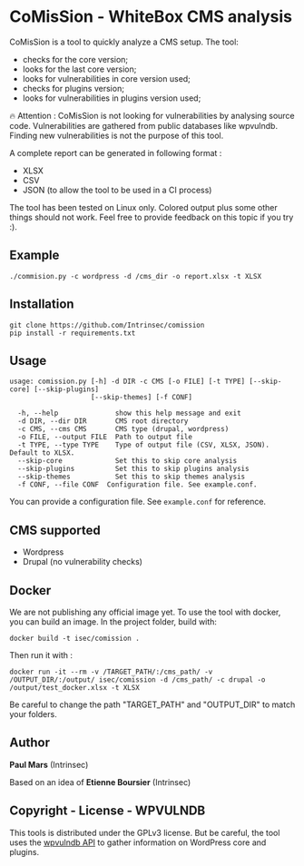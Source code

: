 # CoMisSion - WhiteBox CMS analysis

CoMisSion is a tool to quickly analyze a CMS setup. The tool:
- checks for the core version;
- looks for the last core version;
- looks for vulnerabilities in core version used;
- checks for plugins version;
- looks for vulnerabilities in plugins version used;

:fire: Attention : CoMisSion is not looking for vulnerabilities by analysing source code. Vulnerabilities are gathered from public databases like wpvulndb. Finding new vulnerabilities is not the purpose of this tool.


A complete report can be generated in following format :
- XLSX
- CSV
- JSON (to allow the tool to be used in a CI process)

The tool has been tested on Linux only. Colored output plus some other things should not work. Feel free to provide feedback on this topic if you try :).


## Example

```
./commision.py -c wordpress -d /cms_dir -o report.xlsx -t XLSX
```

## Installation

```
git clone https://github.com/Intrinsec/comission
pip install -r requirements.txt
```

## Usage

```
usage: comission.py [-h] -d DIR -c CMS [-o FILE] [-t TYPE] [--skip-core] [--skip-plugins] 
                    [--skip-themes] [-f CONF]

  -h, --help              show this help message and exit
  -d DIR, --dir DIR       CMS root directory
  -c CMS, --cms CMS       CMS type (drupal, wordpress)
  -o FILE, --output FILE  Path to output file
  -t TYPE, --type TYPE    Type of output file (CSV, XLSX, JSON). Default to XLSX.
  --skip-core             Set this to skip core analysis
  --skip-plugins          Set this to skip plugins analysis
  --skip-themes           Set this to skip themes analysis
  -f CONF, --file CONF  Configuration file. See example.conf.
```

You can provide a configuration file. See `example.conf` for reference.

## CMS supported

* Wordpress
* Drupal (no vulnerability checks)


## Docker

We are not publishing any official image yet.
To use the tool with docker, you can build an image. In the project folder, build with:

```
docker build -t isec/comission .
```

Then run it with :

```
docker run -it --rm -v /TARGET_PATH/:/cms_path/ -v /OUTPUT_DIR/:/output/ isec/comission -d /cms_path/ -c drupal -o /output/test_docker.xlsx -t XLSX
```
Be careful to change the path "TARGET_PATH" and "OUTPUT_DIR" to match your folders.

## Author

**Paul Mars** (Intrinsec)

Based on an idea of **Etienne Boursier** (Intrinsec)


## Copyright - License - WPVULNDB

This tools is distributed under the GPLv3 license. But be careful, the tool uses the [wpvulndb API](https://wpvulndb.com/api) to gather information on WordPress core and plugins.
